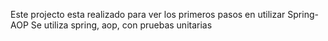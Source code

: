 Este projecto esta realizado para ver los primeros pasos en utilizar Spring-AOP
Se utiliza spring, aop, con pruebas unitarias

